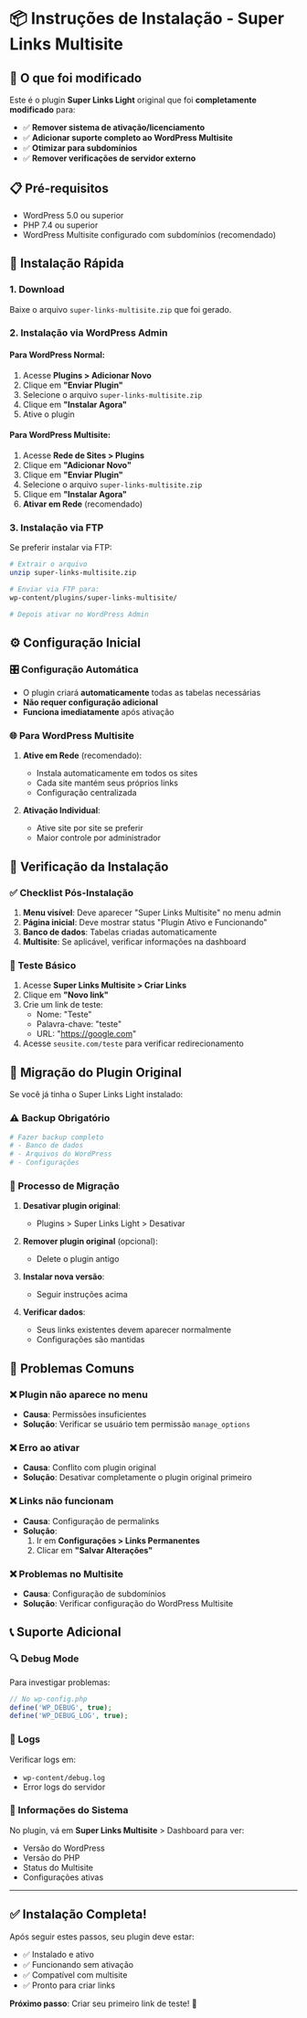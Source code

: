# 📦 Instruções de Instalação - Super Links Multisite

## 🎯 O que foi modificado

Este é o plugin **Super Links Light** original que foi **completamente modificado** para:

- ✅ **Remover sistema de ativação/licenciamento**
- ✅ **Adicionar suporte completo ao WordPress Multisite**
- ✅ **Otimizar para subdomínios**
- ✅ **Remover verificações de servidor externo**

## 📋 Pré-requisitos

- WordPress 5.0 ou superior
- PHP 7.4 ou superior  
- WordPress Multisite configurado com subdomínios (recomendado)

## 🚀 Instalação Rápida

### 1. Download
Baixe o arquivo `super-links-multisite.zip` que foi gerado.

### 2. Instalação via WordPress Admin

#### Para WordPress Normal:
1. Acesse **Plugins > Adicionar Novo**
2. Clique em **"Enviar Plugin"**
3. Selecione o arquivo `super-links-multisite.zip`
4. Clique em **"Instalar Agora"**
5. Ative o plugin

#### Para WordPress Multisite:
1. Acesse **Rede de Sites > Plugins**
2. Clique em **"Adicionar Novo"**
3. Clique em **"Enviar Plugin"**
4. Selecione o arquivo `super-links-multisite.zip`
5. Clique em **"Instalar Agora"**
6. **Ativar em Rede** (recomendado)

### 3. Instalação via FTP

Se preferir instalar via FTP:

```bash
# Extrair o arquivo
unzip super-links-multisite.zip

# Enviar via FTP para:
wp-content/plugins/super-links-multisite/

# Depois ativar no WordPress Admin
```

## ⚙️ Configuração Inicial

### 🎛️ Configuração Automática
- O plugin criará **automaticamente** todas as tabelas necessárias
- **Não requer configuração adicional**
- **Funciona imediatamente** após ativação

### 🌐 Para WordPress Multisite

1. **Ative em Rede** (recomendado):
   - Instala automaticamente em todos os sites
   - Cada site mantém seus próprios links
   - Configuração centralizada

2. **Ativação Individual**:
   - Ative site por site se preferir
   - Maior controle por administrador

## 🔧 Verificação da Instalação

### ✅ Checklist Pós-Instalação

1. **Menu visível**: Deve aparecer "Super Links Multisite" no menu admin
2. **Página inicial**: Deve mostrar status "Plugin Ativo e Funcionando"
3. **Banco de dados**: Tabelas criadas automaticamente
4. **Multisite**: Se aplicável, verificar informações na dashboard

### 🧪 Teste Básico

1. Acesse **Super Links Multisite > Criar Links**
2. Clique em **"Novo link"**
3. Crie um link de teste:
   - Nome: "Teste"
   - Palavra-chave: "teste"
   - URL: "https://google.com"
4. Acesse `seusite.com/teste` para verificar redirecionamento

## 🔄 Migração do Plugin Original

Se você já tinha o Super Links Light instalado:

### ⚠️ Backup Obrigatório
```bash
# Fazer backup completo
# - Banco de dados
# - Arquivos do WordPress
# - Configurações
```

### 🔧 Processo de Migração

1. **Desativar plugin original**:
   - Plugins > Super Links Light > Desativar

2. **Remover plugin original** (opcional):
   - Delete o plugin antigo

3. **Instalar nova versão**:
   - Seguir instruções acima

4. **Verificar dados**:
   - Seus links existentes devem aparecer normalmente
   - Configurações são mantidas

## 🚨 Problemas Comuns

### ❌ Plugin não aparece no menu
- **Causa**: Permissões insuficientes
- **Solução**: Verificar se usuário tem permissão `manage_options`

### ❌ Erro ao ativar
- **Causa**: Conflito com plugin original
- **Solução**: Desativar completamente o plugin original primeiro

### ❌ Links não funcionam
- **Causa**: Configuração de permalinks
- **Solução**: 
  1. Ir em **Configurações > Links Permanentes**
  2. Clicar em **"Salvar Alterações"**

### ❌ Problemas no Multisite
- **Causa**: Configuração de subdomínios
- **Solução**: Verificar configuração do WordPress Multisite

## 📞 Suporte Adicional

### 🔍 Debug Mode
Para investigar problemas:

```php
// No wp-config.php
define('WP_DEBUG', true);
define('WP_DEBUG_LOG', true);
```

### 📝 Logs
Verificar logs em:
- `wp-content/debug.log`
- Error logs do servidor

### 🔧 Informações do Sistema
No plugin, vá em **Super Links Multisite** > Dashboard para ver:
- Versão do WordPress
- Versão do PHP  
- Status do Multisite
- Configurações ativas

---

## ✅ Instalação Completa!

Após seguir estes passos, seu plugin deve estar:
- ✅ Instalado e ativo
- ✅ Funcionando sem ativação
- ✅ Compatível com multisite
- ✅ Pronto para criar links

**Próximo passo**: Criar seu primeiro link de teste! 🎉